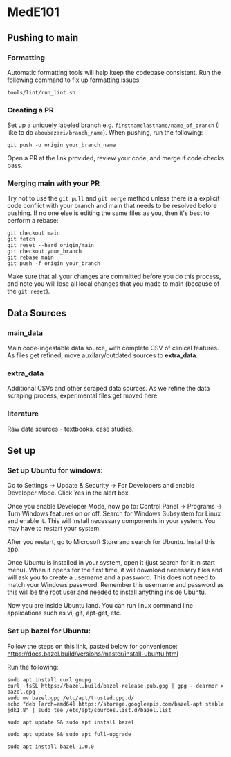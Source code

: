 # MedE101

## Pushing to main

### Formatting
Automatic formatting tools will help keep the codebase consistent. Run the following command to fix up formatting issues: 
```
tools/lint/run_lint.sh
```

### Creating a PR
Set up a uniquely labeled branch e.g. `firstnamelastname/name_of_branch` (I like to do `aboubezari/branch_name`). When pushing, run the following: 
```
git push -u origin your_branch_name
```
Open a PR at the link provided, review your code, and merge if code checks pass.

### Merging main with your PR
Try not to use the `git pull` and `git merge` method unless there is a explicit code conflict with your branch and main that needs to be resolved before pushing. If no one else is editing the same files as you, then it's best to perform a rebase: 
```
git checkout main
git fetch
git reset --hard origin/main
git checkout your_branch
git rebase main
git push -f origin your_branch
```
Make sure that all your changes are committed before you do this process, and note you will lose all local changes that you made to main (because of the `git reset`).

## Data Sources

### main_data
Main code-ingestable data source, with complete CSV of clinical features. As files get refined, move auxilary/outdated sources to **extra_data**.

### extra_data
Additional CSVs and other scraped data sources. As we refine the data scraping process, experimental files get moved here.

### literature
Raw data sources - textbooks, case studies.

## Set up
### Set up Ubuntu for windows:
Go to Settings -> Update & Security -> For Developers and enable Developer Mode. Click Yes in the alert box.

Once you enable Developer Mode, now go to: Control Panel -> Programs -> Turn Windows features on or off. Search for Windows Subsystem for Linux and enable it. This will install necessary components in your system. You may have to restart your system.

After you restart, go to Microsoft Store and search for Ubuntu. Install this app.

Once Ubuntu is installed in your system, open it (just search for it in start menu). When it opens for the first time, it will download necessary files and will ask you to create a username and a password. This does not need to match your Windows password. Remember this username and password as this will be the root user and needed to install anything inside Ubuntu.

Now you are inside Ubuntu land. You can run linux command line applications such as vi, git, apt-get, etc.

### Set up bazel for Ubuntu: 
Follow the steps on this link, pasted below for convenience: https://docs.bazel.build/versions/master/install-ubuntu.html

Run the following: 
```
sudo apt install curl gnupg
curl -fsSL https://bazel.build/bazel-release.pub.gpg | gpg --dearmor > bazel.gpg
sudo mv bazel.gpg /etc/apt/trusted.gpg.d/
echo "deb [arch=amd64] https://storage.googleapis.com/bazel-apt stable jdk1.8" | sudo tee /etc/apt/sources.list.d/bazel.list
```

```
sudo apt update && sudo apt install bazel
```

```
sudo apt update && sudo apt full-upgrade
```

```
sudo apt install bazel-1.0.0
```
